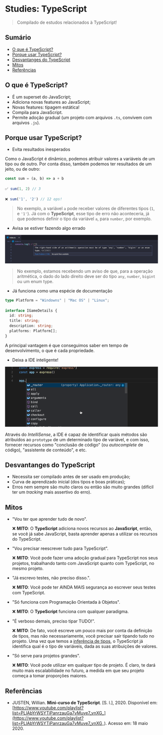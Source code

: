 # Studies: TypeScript

> Compilado de estudos relacionados à TypeScript!

## Sumário

- [O que é TypeScript?](#o-que-é-typescript)
- [Porque usar TypeScript?](#porque-usar-typescript)
- [Desvantanges do TypeScript](#desvantanges-do-typescript)
- [Mitos](#mitos)
- [Referências](#referências)

## O que é TypeScript?

- É um superset do JavaScript;
- Adiciona novas features ao JavaScript;
- Novas features: tipagem estática!
- Compila para JavaScript.
- Permite adoção gradual (um projeto com arquivos `.ts`, convivem com arquivos `.js`).

## Porque usar TypeScript?

- Evita resultados inesperados

Como o JavaScript é dinâmico, podemos atribuir valores a variáveis de um tipo ou de outro. Por conta disso, também podemos ter resultados de um jeito, ou de outro:

```javascript
const sum = (a, b) => a + b

✅ sum(1, 2) // 3

❌ sum('1', '2') // 12 ops!
```

> No exemplo, a variável `a` pode receber valores de diferentes tipos (`1`, e `'1'`). Já com o **TypeScript**, esse tipo de erro não aconteceria, já que podemos definir o tipo da variável `a`, para `number`, por exemplo.

- Avisa se estiver fazendo algo errado

<p align="center">
  <img src="docs/assets/asset-01.png" alt="docs/assets/asset-01.png">
</p>

> No exemplo, estamos recebendo um aviso de que, para a operação aritmética, o dado do lado direito deve ser do tipo `any`, `number`, `bigint` ou um enum type.

- Já funciona como uma espécie de documentação

```typescript
type Platform = "Windowns" | "Mac OS" | "Linux";

interface IGameDetails {
  id: string;
  title: string;
  description: string;
  platforms: Platform[];
}
```

A principal vantagem é que conseguimos saber em tempo de desenvolvimento, o que é cada propriedade.

- Deixa a IDE inteligente!

<p align="center">
  <img src="docs/assets/asset-02.gif" alt="docs/assets/asset-02.gif">
</p>

Através do _IntelliSense_, a IDE é capaz de identificar quais métodos são atribuídos ao `prototype` de um determinado tipo de variável, e com isso, fornecer recursos como "conclusão de código" (ou _autocomplete_ de código), "assistente de conteúdo", e etc.

## Desvantanges do TypeScript

- Necessita ser compilado antes de ser usado em produção;
- Curva de aprendizado inicial (dos tipos e boas práticas);
- Erros nem sempre são muito claros ou então são muito grandes (difícil ter um _tracking_ mais assertivo do erro).

## Mitos

- "Vou ter que aprender tudo de novo".

  ❌ **MITO**: O **TypeScript** adiciona novos recursos ao **JavaScript**, então, se você já sabe JavaScript, basta aprender apenas a utilizar os recursos do TypeScript. <br/>

- "Vou precisar reescrever tudo para TypeScript".

  ❌ **MITO**: Você pode fazer uma adoção gradual para TypeScript nos seus projetos, trabalhando tanto com JavaScript quanto com TypeScript, no mesmo projeto.

- "Já escrevo testes, não preciso disso.".

  ❌ **MITO**: Você pode ter AINDA MAIS segurança ao escrever seus testes com TypeScript.

- "Só funciona com Programação Orientada à Objetos".

  ❌ **MITO**: O **TypeScript** funciona com qualquer paradigma.

- "É verboso demais, preciso tipar TUDO!".

  ❌ **MITO**: De fato, você escreve um pouco mais por conta da definição de tipos, mas não necessariamente, você precisar sair tipando tudo no projeto. Uma vez que temos a [inferência de tipos](https://www.typescriptlang.org/docs/handbook/type-inference.html), o TypeScript já identifica qual é o tipo de variáveis, dada as suas atribuições de valores.

- "Só serve para projetos grandes".

  ❌ **MITO**: Você pode utilizar em qualquer tipo de projeto. É claro, te dará muito mais escalabilidade no futuro, a medida em que seu projeto começa a tomar proporções maiores.

## Referências

- JUSTEN, Willian. **Mini-curso de TypeScript**. [S. l.], 2020. Disponível em: [https://www.youtube.com/playlist?list=PLlAbYrWSYTiPanrzauGa7vMuve7_vnXG_](https://www.youtube.com/playlist?list=PLlAbYrWSYTiPanrzauGa7vMuve7_vnXG_). Acesso em: 18 maio 2020.
